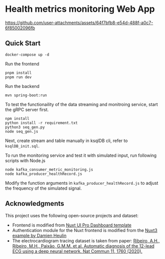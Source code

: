 
# Health metrics monitoring Web App

https://github.com/user-attachments/assets/64f7bfb8-e54d-488f-a0c7-6f85002096fb

## Quick Start

```
docker-compose up -d
```

Run the frontend

```
pnpm install
pnpm run dev
```

Run the backend

```
mvn spring-boot:run
```

To test the functionaility of the data streaming and monitroing service, start the gRPC server first.

```
npm install
python install -r requirement.txt
python3 seq_gen.py
node seq_gen.js
```

Next, create stream and table manually in ksqlDB cli, refer to `ksqlDB_init.sql`.

To run the monitoring service and test it with simulated input, run following scripts with Node.js

```
node kafka_consumer_metric_monitoring.js
node kafka_producer_healthRecord.js
```

Modify the function arguments in `kafka_producer_healthRecord.js` to adjust the frequency of the simulated signal.


## Acknowledgments 

This project uses the following open-source projects and dataset:

- Frontend is modified from [Nuxt UI Pro Dashboard template](https://github.com/nuxt-ui-pro/dashboard)
- Authentication module for the Nuxt frontend is modified from the [Nuxt3 example by Damien Heulin](https://github.com/damien-hl/nuxt3-auth-example)
- The electrocardiogram tracing dataset is taken from paper: [Ribeiro, A.H., Ribeiro, M.H., Paixão, G.M.M. et al. Automatic diagnosis of the 12-lead ECG using a deep neural network. Nat Commun 11, 1760 (2020).](https://zenodo.org/records/3765780)
